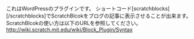 これはWordPressのプラグインです。
ショートコード[scratchblocks][/scratchblocks]でScratchBlcokをブログの記事に表示させることが出来ます。
ScratchBlcokの使い方は以下のURLを参照してください。
http://wiki.scratch.mit.edu/wiki/Block_Plugin/Syntax

